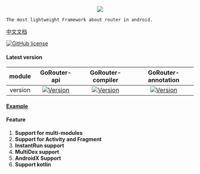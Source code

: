 <div align=center>
    <a href="https://github.com/RubinTry/GoRouter">
        <img src="https://gorouter-1258359008.cos.ap-shanghai.myqcloud.com/logo.png"/>
    </a>
</div>

```
The most lightweight Framework about router in android.
```






[中文文档](https://github.com/RubinTry/GoRouter/blob/readme/README_CN.md)

[![GitHub license](https://img.shields.io/github/license/RubinTry/GoRouter)](https://www.apache.org/licenses/LICENSE-2.0)


#### Latest version

|module|GoRouter-api|GoRouter-compiler|GoRouter-annotation|
|:---:|:---:|:---:|:---:|
version|[![Version](https://img.shields.io/badge/Version-1.0.10-blue)](https://bintray.com/logcat305/maven/gorouter-api/_latestVersion)|[![Version](https://img.shields.io/badge/Version-1.0.4-orange)](https://bintray.com/logcat305/maven/gorouter-compiler/_latestVersion)|[![Version](https://img.shields.io/badge/Version-1.0.3-brightgreen)](https://bintray.com/logcat305/maven/gorouter-annotation/_latestVersion)



#### [Example](https://github.com/RubinTry/GoRouter/tree/master/GoRouterExample)


#### Feature
1. **Support for multi-modules**
2. **Support for Activity and Fragment**
3. **InstantRun support**
4. **MultiDex support**
5. **AndroidX Support**
6. **Support kotlin**
